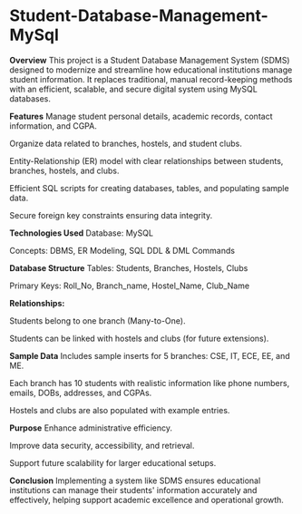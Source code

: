 # Student-Database-Management-MySql
**Overview**
This project is a Student Database Management System (SDMS) designed to modernize and streamline how educational institutions manage student information. It replaces traditional, manual record-keeping methods with an efficient, scalable, and secure digital system using MySQL databases.

**Features**
Manage student personal details, academic records, contact information, and CGPA.

Organize data related to branches, hostels, and student clubs.

Entity-Relationship (ER) model with clear relationships between students, branches, hostels, and clubs.

Efficient SQL scripts for creating databases, tables, and populating sample data.

Secure foreign key constraints ensuring data integrity.

**Technologies Used**
Database: MySQL

Concepts: DBMS, ER Modeling, SQL DDL & DML Commands

**Database Structure**
Tables: Students, Branches, Hostels, Clubs

Primary Keys: Roll_No, Branch_name, Hostel_Name, Club_Name

**Relationships:**

Students belong to one branch (Many-to-One).

Students can be linked with hostels and clubs (for future extensions).

**Sample Data**
Includes sample inserts for 5 branches: CSE, IT, ECE, EE, and ME.

Each branch has 10 students with realistic information like phone numbers, emails, DOBs, addresses, and CGPAs.

Hostels and clubs are also populated with example entries.

**Purpose**
Enhance administrative efficiency.

Improve data security, accessibility, and retrieval.

Support future scalability for larger educational setups.

**Conclusion**
Implementing a system like SDMS ensures educational institutions can manage their students' information accurately and effectively, helping support academic excellence and operational growth.
